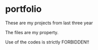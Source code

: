 # portfolio

These are my projects from last three year 

The files are my property. 

Use of the codes is strictly FORBIDDEN!!
